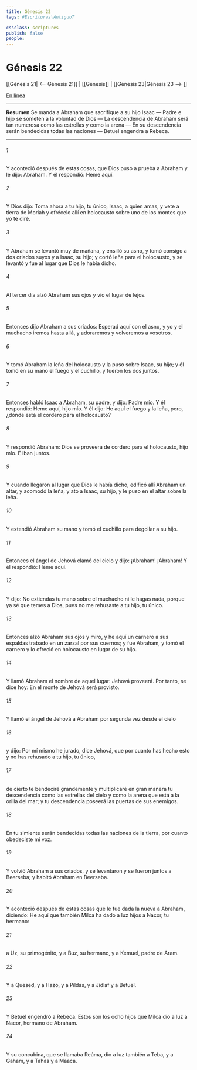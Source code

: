 ```yaml
---
title: Génesis 22
tags: #Escrituras\AntiguoT

cssclass: scriptures
publish: false
people:
---
```


# Génesis 22
[[Génesis 21| <-- Génesis 21]] | [[Génesis]] | [[Génesis 23|Génesis 23 --> ]]

[En línea](https://churchofjesuschrist.org/study/scriptures/ot/gen/22?lang=spa)

---
__Resumen__
Se manda a Abraham que sacrifique a su hijo Isaac — Padre e hijo se someten a la voluntad de Dios — La descendencia de Abraham será tan numerosa como las estrellas y como la arena — En su descendencia serán bendecidas todas las naciones — Betuel engendra a Rebeca.

---
###### 1 
Y aconteció después de estas cosas, que Dios puso a prueba a Abraham y le dijo: Abraham. Y él respondió: Heme aquí.

###### 2 
Y Dios dijo: Toma ahora a tu hijo, tu único, Isaac, a quien amas, y vete a tierra de Moriah y ofrécelo allí en holocausto sobre uno de los montes que yo te diré.

###### 3 
Y Abraham se levantó muy de mañana, y ensilló su asno, y tomó consigo a dos criados suyos y a Isaac, su hijo; y cortó leña para el holocausto, y se levantó y fue al lugar que Dios le había dicho.

###### 4 
Al tercer día alzó Abraham sus ojos y vio el lugar de lejos.

###### 5 
Entonces dijo Abraham a sus criados: Esperad aquí con el asno, y yo y el muchacho iremos hasta allá, y adoraremos y volveremos a vosotros.

###### 6 
Y tomó Abraham la leña del holocausto y la puso sobre Isaac, su hijo; y él tomó en su mano el fuego y el cuchillo, y fueron los dos juntos.

###### 7 
Entonces habló Isaac a Abraham, su padre, y dijo: Padre mío. Y él respondió: Heme aquí, hijo mío. Y él dijo: He aquí el fuego y la leña, pero, ¿dónde está el cordero para el holocausto?

###### 8 
Y respondió Abraham: Dios se proveerá de cordero para el holocausto, hijo mío. E iban juntos.

###### 9 
Y cuando llegaron al lugar que Dios le había dicho, edificó allí Abraham un altar, y acomodó la leña, y ató a Isaac, su hijo, y le puso en el altar sobre la leña.

###### 10 
Y extendió Abraham su mano y tomó el cuchillo para degollar a su hijo.

###### 11 
Entonces el ángel de Jehová clamó del cielo y dijo: ¡Abraham! ¡Abraham! Y él respondió: Heme aquí.

###### 12 
Y dijo: No extiendas tu mano sobre el muchacho ni le hagas nada, porque ya sé que temes a Dios, pues no me rehusaste a tu hijo, tu único.

###### 13 
Entonces alzó Abraham sus ojos y miró, y he aquí un carnero a sus espaldas trabado en un zarzal por sus cuernos; y fue Abraham, y tomó el carnero y lo ofreció en holocausto en lugar de su hijo.

###### 14 
Y llamó Abraham el nombre de aquel lugar: Jehová proveerá. Por tanto, se dice hoy: En el monte de Jehová será provisto.

###### 15 
Y llamó el ángel de Jehová a Abraham por segunda vez desde el cielo

###### 16 
y dijo: Por mí mismo he jurado, dice Jehová, que por cuanto has hecho esto y no  has rehusado a tu hijo, tu único,

###### 17 
de cierto te bendeciré grandemente y multiplicaré en gran manera tu descendencia como las estrellas del cielo y como la arena que está a la orilla del mar; y tu descendencia poseerá las puertas de sus enemigos.

###### 18 
En tu simiente serán bendecidas todas las naciones de la tierra, por cuanto obedeciste mi voz.

###### 19 
Y volvió Abraham a sus criados, y se levantaron y se fueron juntos a Beerseba; y habitó Abraham en Beerseba.

###### 20 
Y aconteció después de estas cosas que le fue dada la nueva a Abraham, diciendo: He aquí que también Milca ha dado a luz hijos a Nacor, tu hermano:

###### 21 
a Uz, su primogénito, y a Buz, su hermano, y a Kemuel, padre de Aram.

###### 22 
Y a Quesed, y a Hazo, y a Pildas, y a Jidlaf y a Betuel.

###### 23 
Y Betuel engendró a Rebeca. Estos son los ocho hijos que Milca dio a luz a Nacor, hermano de Abraham.

###### 24 
Y su concubina, que se llamaba Reúma, dio a luz también a Teba, y a Gaham, y a Tahas y a Maaca.


